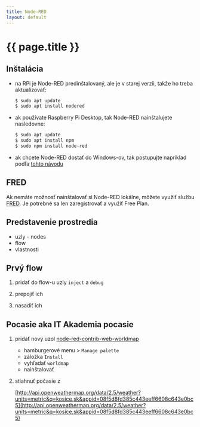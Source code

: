 ```yaml
---
title: Node-RED
layout: default
---
```


# {{ page.title }}

## Inštalácia

* na RPi je Node-RED predinštalovaný, ale je v starej verzii, takže ho treba aktualizovať:

  ```bash
  $ sudo apt update
  $ sudo apt install nodered
  ```

* ak používate Raspberry Pi Desktop, tak Node-RED nainštalujete nasledovne:

  ```bash
  $ sudo apt update
  $ sudo apt install npm
  $ sudo npm install node-red
  ```

* ak chcete Node-RED dostať do Windows-ov, tak postupujte napríklad podľa [tohto návodu](http://www.namakanyden.sk/webinare/2020/05/21/tvorba-webovych-aplikacii-v-node-red.html)


## FRED

Ak nemáte možnosť nainštalovať si Node-RED lokálne, môžete využiť službu [FRED](https://fred.sensetecnic.com). Je potrebné sa len zaregistrovať a využiť Free Plan.


## Predstavenie prostredia

* uzly - nodes
* flow
* vlastnosti


## Prvý flow

1. pridať do flow-u uzly `inject` a `debug`

2. prepojiť ich

3. nasadiť ich


## Pocasie aka IT Akademia pocasie

1. pridať nový uzol [node-red-contrib-web-worldmap](https://flows.nodered.org/node/node-red-contrib-web-worldmap)

    * hamburgerové menu > `Manage palette`
    * záložka `Install`
    * vyhľadať `worldmap`
    * nainštalovať

2. stiahnuť počasie z 

    [http://api.openweathermap.org/data/2.5/weather?units=metric&q=kosice,sk&appid=08f5d8fd385c443eeff6608c643e0bc5](http://api.openweathermap.org/data/2.5/weather?units=metric&q=kosice,sk&appid=08f5d8fd385c443eeff6608c643e0bc5)
